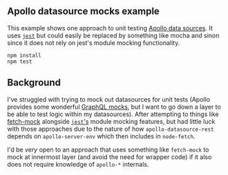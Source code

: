Apollo datasource mocks example
---

This example shows one approach to unit testing [Apollo data sources](https://www.apollographql.com/docs/apollo-server/features/data-sources). It uses [`jest`](https://jestjs.io/) but could easily be replaced by something like mocha and sinon since it does not rely on jest's module mocking functionality.


```
npm install
npm test
```

Background
---

I've struggled with trying to mock out datasources for unit tests (Apollo provides some wonderful [GraphQL mocks](https://www.apollographql.com/docs/apollo-server/features/mocking), but I want to go down a layer to be able to test logic within my datasources). After attempting to things like [fetch-mock](https://www.npmjs.com/package/fetch-mock) alongside [`jest`'s](https://jestjs.io/) module mocking features, but had little luck with those approaches due to the nature of how `apollo-datasource-rest` depends on `apollo-server-env` which then includes in `node-fetch`.

I'd be _very_ open to an approach that uses something like `fetch-mock` to mock at innermost layer (and avoid the need for wrapper code) if it also does not require knowledge of `apollo-*` internals.
